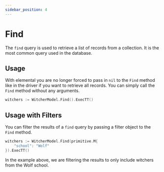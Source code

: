 ```yaml
---
sidebar_position: 4
---
```


# Find

The `find` query is used to retrieve a list of records from a collection. It is the most common query used in the database.

## Usage

With elemental you are no longer forced to pass in `nil` to the `Find` method like in the driver if you want to retrieve all records. You can simply call the `Find` method without any arguments.

```go
witchers := WitcherModel.Find().ExecTT()
```

## Usage with Filters

You can filter the results of a `find` query by passing a filter object to the `Find` method.

```go
witchers := WitcherModel.Find(primitive.M{
    "school": "Wolf"
}).ExecTT()
```

In the example above, we are filtering the results to only include witchers from the Wolf school.
